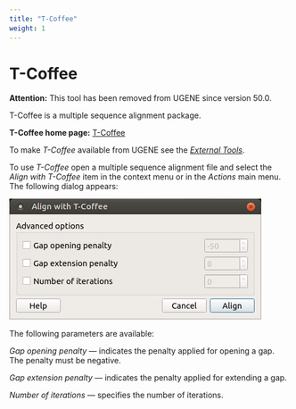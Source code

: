 ```yaml
---
title: "T-Coffee"
weight: 1
---
```



# T-Coffee

**Attention:** This tool has been removed from UGENE since version 50.0.

T-Coffee is a multiple sequence alignment package.

**T-Coffee home page:** [T-Coffee](http://www.tcoffee.org/Projects_home_page/t_coffee_home_page.html)

To make _T-Coffee_ available from UGENE see the [_External Tools_](external-tools.md).

To use _T-Coffee_ open a multiple sequence alignment file and select the _Align with T-Coffee_ item in the context menu or in the _Actions_ main menu. The following dialog appears:


![](/images/19759723/19894622.bmp)

The following parameters are available:

_Gap opening penalty_ — indicates the penalty applied for opening a gap. The penalty must be negative.

_Gap extension penalty_ — indicates the penalty applied for extending a gap.

_Number of iterations_ — specifies the number of iterations.
